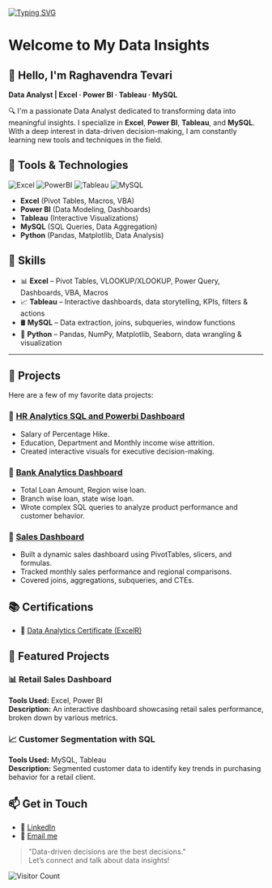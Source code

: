  [![Typing SVG](https://readme-typing-svg.demolab.com?font=Fira+Code&pause=1000&width=1000&lines=📊+Making+raw+data+into+meaningful+insights;🎯+Creating+interactive+Dashboards;Helping+the+company+to+achive+towards+the+goal)](https://git.io/typing-svg)

# Welcome to My Data Insights
## 👋 Hello, I'm Raghavendra Tevari  
**Data Analyst | Excel · Power BI · Tableau · MySQL**

🔍 I'm a passionate Data Analyst dedicated to transforming data into meaningful insights. I specialize in **Excel**, **Power BI**, **Tableau**, and **MySQL**. With a deep interest in data-driven decision-making, I am constantly learning new tools and techniques in the field.

## 🧰 Tools & Technologies

![Excel](https://img.shields.io/badge/Excel-Data-blue)
![PowerBI](https://img.shields.io/badge/PowerBI-Dashboard-blue)
![Tableau](https://img.shields.io/badge/Tableau-Visualization-blue)
![MySQL](https://img.shields.io/badge/MySQL-Queries-blue)

- **Excel** (Pivot Tables, Macros, VBA)
- **Power BI** (Data Modeling, Dashboards)
- **Tableau** (Interactive Visualizations)
- **MySQL** (SQL Queries, Data Aggregation)
- **Python** (Pandas, Matplotlib, Data Analysis)

## 🔧 Skills 

- 📊 **Excel** – Pivot Tables, VLOOKUP/XLOOKUP, Power Query, Dashboards, VBA, Macros
- 📈 **Tableau** – Interactive dashboards, data storytelling, KPIs, filters & actions
- 🛢️ **MySQL** – Data extraction, joins, subqueries, window functions
- 🐍 **Python** – Pandas, NumPy, Matplotlib, Seaborn, data wrangling & visualization

---


## 📁 Projects

Here are a few of my favorite data projects:

### 📌 [HR Analytics SQL and Powerbi Dashboard](https://github.com/raghavendratevari/HR_Analytics)
- Salary of Percentage Hike.
- Education, Department and Monthly income wise attrition.
- Created interactive visuals for executive decision-making.

### 📌 [Bank Analytics Dashboard](https://github.com/raghavendratevari/Bank_Analytics)
- Total Loan Amount, Region wise loan.
- Branch wise loan, state wise loan.
- Wrote complex SQL queries to analyze product performance and customer behavior.
  
### 📌 [Sales Dashboard](https://github.com/raghavendratevari/Sales_Dashboard)
- Built a dynamic sales dashboard using PivotTables, slicers, and formulas.
- Tracked monthly sales performance and regional comparisons.
- Covered joins, aggregations, subqueries, and CTEs.

## 📚 Certifications

- 📜 [Data Analytics Certificate (ExcelR)](link)

## 📂 Featured Projects

### 📊 **Retail Sales Dashboard**
**Tools Used:** Excel, Power BI  
**Description:** An interactive dashboard showcasing retail sales performance, broken down by various metrics.  


### 📈 **Customer Segmentation with SQL**
**Tools Used:** MySQL, Tableau  
**Description:** Segmented customer data to identify key trends in purchasing behavior for a retail client.  


## 📫 Get in Touch
- 💼 [LinkedIn](https://www.linkedin.com/in/raghavendratevari/)
- 📧 [Email me](mailto:raghavendratevari@gmail.com)


> "Data-driven decisions are the best decisions."  
Let’s connect and talk about data insights!

![Visitor Count](https://profile-counter.glitch.me/raghavendratevari/count.svg)



